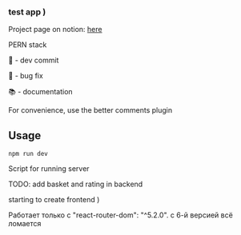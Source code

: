 ### test app )

Project page on notion:  [here](https://www.notion.so/Online-shop-817afb47ff7f44c0aead286f1c7d3ee2)

PERN stack 

:rocket: - dev commit

:bug: - bug fix

:books: - documentation

For convenience, use the better comments plugin

## Usage 

    npm run dev


Script for running server

TODO: add basket and rating in backend

starting to create frontend )

Работает только с "react-router-dom": "^5.2.0". с 6-й версией всё ломается 